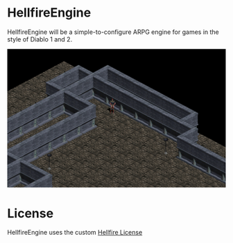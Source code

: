 # HellfireEngine

HellfireEngine will be a simple-to-configure ARPG engine for games in the style of Diablo 1 and 2.

![](readme/screenshot-01.png)

# License

HellfireEngine uses the custom [Hellfire License](./LICENSE.md)
